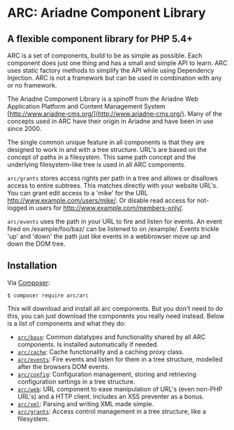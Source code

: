 ARC: Ariadne Component Library 
========================= 

A flexible component library for PHP 5.4+ 
----------------------------------------- 

ARC is a set of components, build to be as simple as possible. Each component does just one thing and has a small and 
simple API to learn. ARC uses static factory methods to simplify the API while using Dependency Injection. ARC is not a
framework but can be used in combination with any or no framework.

The Ariadne Component Library is a spinoff from the Ariadne Web Application Platform and Content Management System 
[http://www.ariadne-cms.org/](http://www.ariadne-cms.org/). Many of the concepts used in ARC have their origin in Ariadne
and have been in use since 2000. 

The single common unique feature in all components is that they are designed to work in and with a tree structure. URL's
are based on the concept of paths in a filesystem. This same path concept and the underlying filesystem-like tree is
used in all ARC components. 

`arc/grants` stores access rights per path in a tree and allows or disallows access to entire subtrees. This matches 
directly with your website URL's. You can grant edit access to a 'mike' for the URL http://www.example.com/users/mike/.
Or disable read access for not-logged in users for http://www.example.com/members-only/.

`arc/events` uses the path in your URL to fire and listen for events. An event fired on /example/foo/baz/ can be listened
to on /example/. Events trickle 'up' and 'down' the path just like events in a webbrowser move up and down the DOM tree.

Installation
------------

Via [Composer](https://getcomposer.org/doc/00-intro.md):

    $ composer require arc/arc
    
This will download and install all arc components. But you don't need to do this, you can just download the components
you really need instead. Below is a list of components and what they do:

- [`arc/base`](https://github.com/Ariadne-CMS/arc-base/): Common datatypes and functionality shared by all ARC components.
Is installed automatically if needed.
- [`arc/cache`](https://github.com/Ariadne-CMS/arc-cache/): Cache functionality and a caching proxy class.
- [`arc/events`](https://github.com/Ariadne-CMS/arc-events/): Fire events and listen for them in a tree structure, 
modelled after the browsers DOM events.
- [`arc/config`](https://github.com/Ariadne-CMS/arc-config/): Configuration management, storing and retrieving 
configuration settings in a tree structure.
- [`arc/web`](https://github.com/Ariadne-CMS/arc-web/): URL component to ease manipulation of URL's (even non-PHP URL's) 
and a HTTP client. Includes an XSS preventer as a bonus.
- [`arc/xml`](https://github.com/Ariadne-CMS/arc-xml/): Parsing and writing XML made simple.
- [`arc/grants`](https://github.com/Ariadne-CMS/arc-grants/): Access control management in a tree structure, like a 
filesystem.

